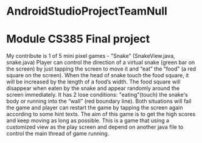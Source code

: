 # AndroidStudioProjectTeamNull
# Module CS385 Final project 
My contribute is 1 of 5 mini pixel games - "Snake" (SnakeView.java, snake.java)
Player can control the direction of a virtual snake (green bar on the screen) by just tapping the screen to move it and “eat” the “food” (a red square on the screen). When the head of snake touch the food square, it will be increased by the length of a food’s width. The food square will disappear when eaten by the snake and appear randomly around the screen immediately. 
It has 2 lose conditions: "eating"(touch) the snake's body or running into the “wall” (red boundary line). Both situations will fail the game and player can restart the game by tapping the screen again according to some hint texts. The aim of this game is to get the high scores and keep moving as long as possible.
This is a game that using a customized view as the play screen and depend on another java file to control the main thread of game running. 
